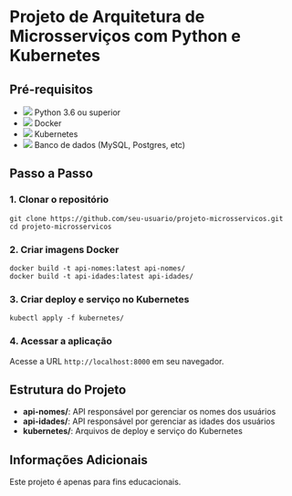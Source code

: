 <!DOCTYPE html>
<html>
<body>
  <h1><i class="fas fa-code"></i> Projeto de Arquitetura de Microsserviços com Python e Kubernetes</h1>
  <h2><i class="fas fa-cog"></i> Pré-requisitos</h2>
  <ul>
<li><img src="https://img.icons8.com/color/48/000000/python.png"/> Python 3.6 ou superior</li>
<li><img src="https://img.icons8.com/color/48/000000/docker.png"/> Docker</li>
<li><img src="https://img.icons8.com/color/48/000000/kubernetes.png"/> Kubernetes</li>
<li><img src="https://img.icons8.com/color/48/000000/database-restore.png"/> Banco de dados (MySQL, Postgres, etc)</li>
  </ul>

  <h2><i class="fas fa-play"></i> Passo a Passo</h2>

  <h3>1. Clonar o repositório</h3>
  <pre><code>git clone https://github.com/seu-usuario/projeto-microsservicos.git
cd projeto-microsservicos
</code></pre>

  <h3>2. Criar imagens Docker</h3>
  <pre><code>docker build -t api-nomes:latest api-nomes/
docker build -t api-idades:latest api-idades/
</code></pre>

  <h3>3. Criar deploy e serviço no Kubernetes</h3>
  <pre><code>kubectl apply -f kubernetes/
</code></pre>

  <h3>4. Acessar a aplicação</h3>
  <p>Acesse a URL <code>http://localhost:8000</code> em seu navegador.</p>

  <h2><i class="fas fa-folder"></i> Estrutura do Projeto</h2>
  <ul>
    <li><strong>api-nomes/</strong>: API responsável por gerenciar os nomes dos usuários</li>
    <li><strong>api-idades/</strong>: API responsável por gerenciar as idades dos usuários</li>
    <li><strong>kubernetes/</strong>: Arquivos de deploy e serviço do Kubernetes</li>
  </ul>

  <h2><i class="fas fa-info-circle"></i> Informações Adicionais</h2>
  <p>Este projeto é apenas para fins educacionais.</p>

</body>

</html>
